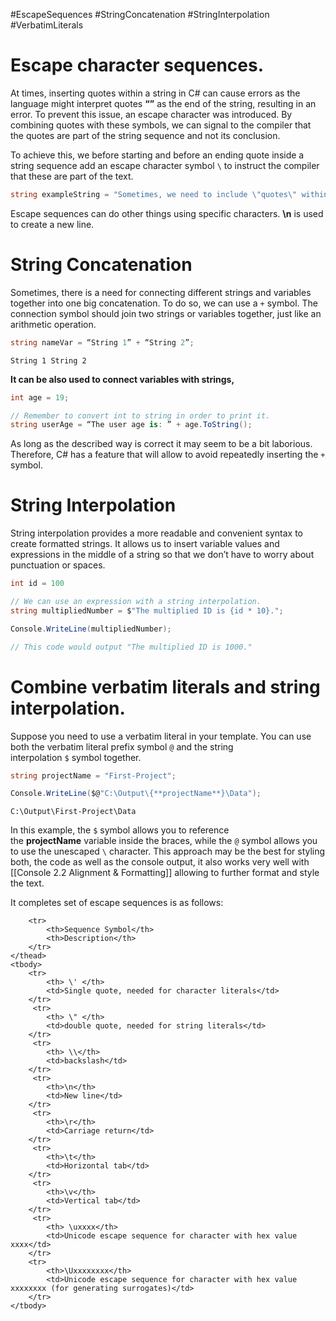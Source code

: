 #EscapeSequences #StringConcatenation #StringInterpolation #VerbatimLiterals
# Escape character sequences.

At times, inserting quotes within a string in C# can cause errors as the language might interpret quotes **“”** as the end of the string, resulting in an error. To prevent this issue, an escape character was introduced. By combining quotes with these symbols, we can signal to the compiler that the quotes are part of the string sequence and not its conclusion.

To achieve this, we before starting and before an ending quote inside a string sequence add an escape character symbol `\` to instruct the compiler that these are part of the text.

```c#
string exampleString = "Sometimes, we need to include \"quotes\" within a string.";
```

Escape sequences can do other things using specific characters. **\n** is used to create a new line.
# String Concatenation

Sometimes, there is a need for connecting different strings and variables together into one big concatenation. To do so, we can use a `+` symbol. The connection symbol should join two strings or variables together, just like an arithmetic operation.

```c#
string nameVar = “String 1” + “String 2”;
```
	String 1 String 2

**It can be also used to connect variables with strings,**
```c#
int age = 19;

// Remember to convert int to string in order to print it.
string userAge = “The user age is: ” + age.ToString();
```

As long as the described way is correct it may seem to be a bit laborious. Therefore, C# has a feature that will allow to avoid repeatedly inserting the `+` symbol.

# String Interpolation

String interpolation provides a more readable and convenient syntax to create formatted strings. It allows us to insert variable values and expressions in the middle of a string so that we don’t have to worry about punctuation or spaces.

```c#
int id = 100

// We can use an expression with a string interpolation.
string multipliedNumber = $"The multiplied ID is {id * 10}.";

Console.WriteLine(multipliedNumber);

// This code would output "The multiplied ID is 1000."
```


# Combine verbatim literals and string interpolation.

Suppose you need to use a verbatim literal in your template. You can use both the verbatim literal prefix symbol `@` and the string interpolation `$` symbol together.

```c#
string projectName = "First-Project";

Console.WriteLine($@"C:\Output\{**projectName**}\Data");
```
```
C:\Output\First-Project\Data
```

In this example, the `$` symbol allows you to reference the **projectName** variable inside the braces, while the `@` symbol allows you to use the unescaped `\` character. This approach may be the best for styling both, the code as well as the console output, it also works very well with [[Console 2.2 Alignment & Formatting]] allowing to further format and style the text.

<table align="center"; width="100%">
    <thead>
	    It completes set of escape sequences is as follows:
	
        <tr>
            <th>Sequence Symbol</th>
            <th>Description</th>
        </tr>
    </thead>
    <tbody>
        <tr>
            <th> \' </th>
            <td>Single quote, needed for character literals</td>
        </tr>
         <tr>
            <th> \" </th>
            <td>double quote, needed for string literals</td>
        </tr>
         <tr>
            <th> \\</th>
            <td>backslash</td>
        </tr>
         <tr>
            <th>\n</th>
            <td>New line</td>
        </tr>
         <tr>
            <th>\r</th>
            <td>Carriage return</td>
        </tr>
         <tr>
            <th>\t</th>
            <td>Horizontal tab</td>
        </tr>
         <tr>
            <th>\v</th>
            <td>Vertical tab</td>
        </tr>
         <tr>
            <th> \uxxxx</th>
            <td>Unicode escape sequence for character with hex value xxxx</td>
        </tr>
        <tr>
            <th>\Uxxxxxxxx</th>
            <td>Unicode escape sequence for character with hex value xxxxxxxx (for generating surrogates)</td>
        </tr>
    </tbody>
</table>

